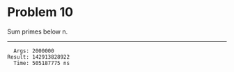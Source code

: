 # Problem 10

Sum primes below n.

---

```
  Args: 2000000
Result: 142913828922
  Time: 505187775 ns
```
